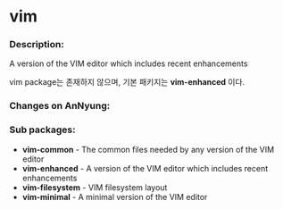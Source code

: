 # vim

### Description:
A version of the VIM editor which includes recent enhancements

vim package는 존재하지 않으며, 기본 패키지는 **vim-enhanced** 이다.

### Changes on AnNyung:


### Sub packages:
* **vim-common** - The common files needed by any version of the VIM editor
* **vim-enhanced** - A version of the VIM editor which includes recent enhancements
* **vim-filesystem** - VIM filesystem layout
* **vim-minimal** - A minimal version of the VIM editor